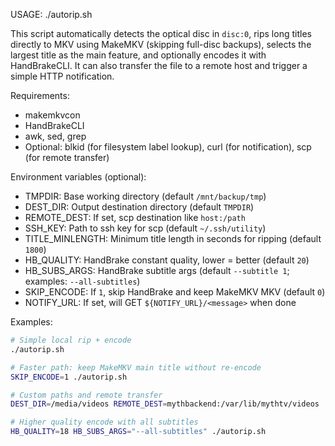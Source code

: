 USAGE: ./autorip.sh

This script automatically detects the optical disc in `disc:0`, rips long titles directly to MKV using MakeMKV (skipping full-disc backups), selects the largest title as the main feature, and optionally encodes it with HandBrakeCLI. It can also transfer the file to a remote host and trigger a simple HTTP notification.

Requirements:
- makemkvcon
- HandBrakeCLI
- awk, sed, grep
- Optional: blkid (for filesystem label lookup), curl (for notification), scp (for remote transfer)

Environment variables (optional):
- TMPDIR: Base working directory (default `/mnt/backup/tmp`)
- DEST_DIR: Output destination directory (default `TMPDIR`)
- REMOTE_DEST: If set, scp destination like `host:/path`
- SSH_KEY: Path to ssh key for scp (default `~/.ssh/utility`)
- TITLE_MINLENGTH: Minimum title length in seconds for ripping (default `1800`)
- HB_QUALITY: HandBrake constant quality, lower = better (default `20`)
- HB_SUBS_ARGS: HandBrake subtitle args (default `--subtitle 1`; examples: `--all-subtitles`)
- SKIP_ENCODE: If `1`, skip HandBrake and keep MakeMKV MKV (default `0`)
- NOTIFY_URL: If set, will GET `${NOTIFY_URL}/<message>` when done

Examples:
```bash
# Simple local rip + encode
./autorip.sh

# Faster path: keep MakeMKV main title without re-encode
SKIP_ENCODE=1 ./autorip.sh

# Custom paths and remote transfer
DEST_DIR=/media/videos REMOTE_DEST=mythbackend:/var/lib/mythtv/videos ./autorip.sh

# Higher quality encode with all subtitles
HB_QUALITY=18 HB_SUBS_ARGS="--all-subtitles" ./autorip.sh
```

